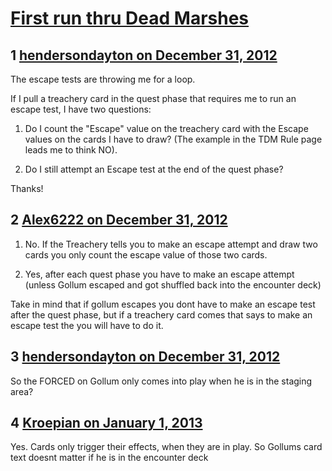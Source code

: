 # [First run thru Dead Marshes](https://community.fantasyflightgames.com/topic/76522-first-run-thru-dead-marshes/)

## 1 [hendersondayton on December 31, 2012](https://community.fantasyflightgames.com/topic/76522-first-run-thru-dead-marshes/?do=findComment&comment=741169)

The escape tests are throwing me for a loop.

If I pull a treachery card in the quest phase that requires me to run an escape test, I have two questions:

1. Do I count the "Escape" value on the treachery card with the Escape values on the cards I have to draw? (The example in the TDM Rule page leads me to think NO).

2. Do I still attempt an Escape test at the end of the quest phase?

Thanks!

## 2 [Alex6222 on December 31, 2012](https://community.fantasyflightgames.com/topic/76522-first-run-thru-dead-marshes/?do=findComment&comment=741170)

1. No. If the Treachery tells you to make an escape attempt and draw two cards you only count the escape value of those two cards.

2. Yes, after each quest phase you have to make an escape attempt (unless Gollum escaped and got shuffled back into the encounter deck)

Take in mind that if gollum escapes you dont have to make an escape test after the quest phase, but if a treachery card comes that says to make an escape test the you will have to do it.

## 3 [hendersondayton on December 31, 2012](https://community.fantasyflightgames.com/topic/76522-first-run-thru-dead-marshes/?do=findComment&comment=741177)

So the FORCED on Gollum only comes into play when he is in the staging area?

## 4 [Kroepian on January 1, 2013](https://community.fantasyflightgames.com/topic/76522-first-run-thru-dead-marshes/?do=findComment&comment=741393)

Yes. Cards only trigger their effects, when they are in play. So Gollums card text doesnt matter if he is in the encounter deck

